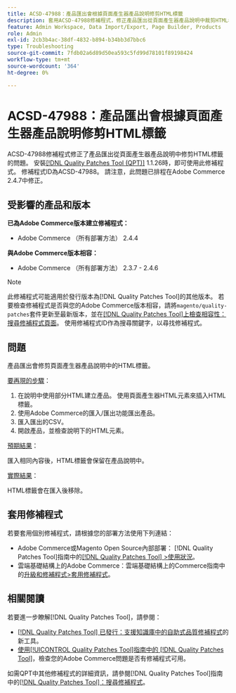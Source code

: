 ```yaml
---
title: ACSD-47988：產品匯出會根據頁面產生器產品說明修剪HTML標籤
description: 套用ACSD-47988修補程式，修正產品匯出從頁面產生器產品說明中裁剪HTML標籤的Adobe Commerce問題。
feature: Admin Workspace, Data Import/Export, Page Builder, Products
role: Admin
exl-id: 2cb3b4ac-38df-4832-b894-b34bb3d7bbc6
type: Troubleshooting
source-git-commit: 7fdb02a6d89d50ea593c5fd99d78101f89198424
workflow-type: tm+mt
source-wordcount: '364'
ht-degree: 0%

---
```


# ACSD-47988：產品匯出會根據頁面產生器產品說明修剪HTML標籤

ACSD-47988修補程式修正了產品匯出從頁面產生器產品說明中修剪HTML標籤的問題。 安裝[[!DNL Quality Patches Tool (QPT)]](https://experienceleague.adobe.com/en/docs/commerce-operations/tools/quality-patches-tool/quality-patches-tool-to-self-serve-quality-patches) 1.1.26時，即可使用此修補程式。 修補程式ID為ACSD-47988。 請注意，此問題已排程在Adobe Commerce 2.4.7中修正。

## 受影響的產品和版本

**已為Adobe Commerce版本建立修補程式：**

* Adobe Commerce （所有部署方法） 2.4.4

**與Adobe Commerce版本相容：**

* Adobe Commerce （所有部署方法） 2.3.7 - 2.4.6

>[!NOTE]
>
>此修補程式可能適用於發行版本為[!DNL Quality Patches Tool]的其他版本。 若要檢查修補程式是否與您的Adobe Commerce版本相容，請將`magento/quality-patches`套件更新至最新版本，並在[[!DNL Quality Patches Tool]上檢查相容性：搜尋修補程式頁面](https://experienceleague.adobe.com/tools/commerce-quality-patches/index.html)。 使用修補程式ID作為搜尋關鍵字，以尋找修補程式。

## 問題

產品匯出會修剪頁面產生器產品說明中的HTML標籤。

<u>要再現的步驟</u>：

1. 在說明中使用部分HTML建立產品。 使用頁面產生器HTML元素來插入HTML標籤。
1. 使用Adobe Commerce的匯入/匯出功能匯出產品。
1. 匯入匯出的CSV。
1. 開啟產品，並檢查說明下的HTML元素。

<u>預期結果</u>：

匯入相同內容後，HTML標籤會保留在產品說明中。

<u>實際結果</u>：

HTML標籤會在匯入後移除。

## 套用修補程式

若要套用個別修補程式，請根據您的部署方法使用下列連結：

* Adobe Commerce或Magento Open Source內部部署： [!DNL Quality Patches Tool]指南中的[[!DNL Quality Patches Tool] >使用狀況](/help/tools/quality-patches-tool/usage.md)。
* 雲端基礎結構上的Adobe Commerce：雲端基礎結構上的Commerce指南中的[升級和修補程式>套用修補程式](https://experienceleague.adobe.com/docs/commerce-cloud-service/user-guide/develop/upgrade/apply-patches.html)。

## 相關閱讀

若要進一步瞭解[!DNL Quality Patches Tool]，請參閱：

* [[!DNL Quality Patches Tool] 已發行：支援知識庫中的自助式品質修補程式](https://experienceleague.adobe.com/en/docs/commerce-operations/tools/quality-patches-tool/quality-patches-tool-to-self-serve-quality-patches)的新工具。
* [使用[!UICONTROL Quality Patches Tool]指南中的 [!DNL Quality Patches Tool]](/help/tools/quality-patches-tool/patches-available-in-qpt/check-patch-for-magento-issue-with-magento-quality-patches.md)，檢查您的Adobe Commerce問題是否有修補程式可用。


如需QPT中其他修補程式的詳細資訊，請參閱[!DNL Quality Patches Tool]指南中的[[!DNL Quality Patches Tool]：搜尋修補程式](https://experienceleague.adobe.com/tools/commerce-quality-patches/index.html)。
